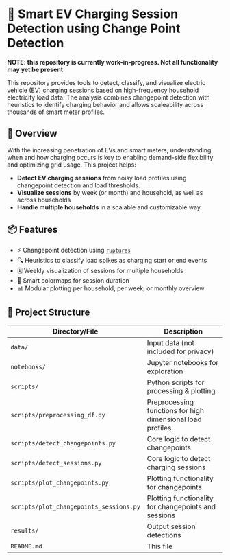 # 🔌 Smart EV Charging Session Detection using Change Point Detection
**NOTE: this repository is currently work-in-progress. Not all functionality may yet be present**

This repository provides tools to detect, classify, and visualize electric vehicle (EV) charging sessions based on high-frequency household electricity load data. The analysis combines changepoint detection with heuristics to identify charging behavior and allows scaleability across thousands of smart meter profiles.

## 🚀 Overview
With the increasing penetration of EVs and smart meters, understanding when and how charging occurs is key to enabling demand-side flexibility and optimizing grid usage. This project helps:

- **Detect EV charging sessions** from noisy load profiles using changepoint detection and load thresholds.
- **Visualize sessions** by week (or month) and household, as well as across households
- **Handle multiple households** in a scalable and customizable way.

## 📦 Features
- ⚡ Changepoint detection using [`ruptures`](https://github.com/deepcharles/ruptures)
- 🔍 Heuristics to classify load spikes as charging start or end events
- 🗓️ Weekly visualization of sessions for multiple households
- 🎨 Smart colormaps for session duration
- 📊 Modular plotting per household, per week, or monthly overview

## 🧰 Project Structure
| Directory/File                        | Description                                              |
|---------------------------------------|----------------------------------------------------------|
| `data/`                               | Input data (not included for privacy)                    |
| `notebooks/`                          | Jupyter notebooks for exploration                        |
| `scripts/`                            | Python scripts for processing & plotting                 |
| `scripts/preprocessing_df.py`         | Preprocessing functions for high dimensional load profiles |
| `scripts/detect_changepoints.py`      | Core logic to detect changepoints                         |
| `scripts/detect_sessions.py`          | Core logic to detect charging sessions                   |
| `scripts/plot_changepoints.py`        | Plotting functionality for changepoints                  |
| `scripts/plot_changepoints_sessions.py`| Plotting functionality for changepoints and sessions     |
| `results/`                            | Output session detections                                |
| `README.md`                           | This file       
